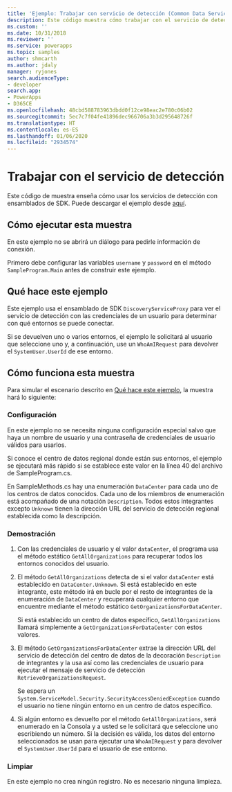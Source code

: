 ```yaml
---
title: 'Ejemplo: Trabajar con servicio de detección (Common Data Service) | Microsoft Docs'
description: Este código muestra cómo trabajar con el servicio de detección
ms.custom: ''
ms.date: 10/31/2018
ms.reviewer: ''
ms.service: powerapps
ms.topic: samples
author: shmcarth
ms.author: jdaly
manager: ryjones
search.audienceType:
- developer
search.app:
- PowerApps
- D365CE
ms.openlocfilehash: 48cbd588783963dbdd0f12ce98eac2e780c06b02
ms.sourcegitcommit: 5ec7c7f04fe41896dec966706a3b3d295648726f
ms.translationtype: HT
ms.contentlocale: es-ES
ms.lasthandoff: 01/06/2020
ms.locfileid: "2934574"
---
```

# <a name="work-with-discovery-service"></a>Trabajar con el servicio de detección

Este código de muestra enseña cómo usar los servicios de detección con ensamblados de SDK. Puede descargar el ejemplo desde [aquí](https://github.com/microsoft/PowerApps-Samples/tree/Nava_samplecode/cds/orgsvc/C%23/DiscoveryService).

## <a name="how-to-run-this-sample"></a>Cómo ejecutar esta muestra

En este ejemplo no se abrirá un diálogo para pedirle información de conexión.

Primero debe configurar las variables `username` y `password` en el método `SampleProgram.Main` antes de construir este ejemplo.

## <a name="what-this-sample-does"></a>Qué hace este ejemplo

Este ejemplo usa el ensamblado de SDK `DiscoveryServiceProxy` para ver el servicio de detección con las credenciales de un usuario para determinar con qué entornos se puede conectar.

Si se devuelven uno o varios entornos, el ejemplo le solicitará al usuario que seleccione uno y, a continuación, use un `WhoAmIRequest` para devolver el `SystemUser.UserId` de ese entorno.

## <a name="how-this-sample-works"></a>Cómo funciona esta muestra

Para simular el escenario descrito en [Qué hace este ejemplo](#what-this-sample-does), la muestra hará lo siguiente:

### <a name="setup"></a>Configuración

En este ejemplo no se necesita ninguna configuración especial salvo que haya un nombre de usuario y una contraseña de credenciales de usuario válidos para usarlos.

Si conoce el centro de datos regional donde están sus entornos, el ejemplo se ejecutará más rápido si se establece este valor en la línea 40 del archivo de SampleProgram.cs.

En SampleMethods.cs hay una enumeración `DataCenter` para cada uno de los centros de datos conocidos. Cada uno de los miembros de enumeración está acompañado de una notación `Description`. Todos estos integrantes excepto `Unknown` tienen la dirección URL del servicio de detección regional establecida como la descripción. 


### <a name="demonstrate"></a>Demostración

1. Con las credenciales de usuario y el valor `dataCenter`, el programa usa el método estático `GetAllOrganizations` para recuperar todos los entornos conocidos del usuario.
1. El método `GetAllOrganizations` detecta de si el valor `dataCenter` está establecido en `DataCenter.Unknown`. Si está establecido en este integrante, este método irá en bucle por el resto de integrantes de la enumeración de `DataCenter` y recuperará cualquier entorno que encuentre mediante el método estático `GetOrganizationsForDataCenter`.

    Si está establecido un centro de datos específico, `GetAllOrganizations` llamará simplemente a `GetOrganizationsForDataCenter` con estos valores.

1. El método `GetOrganizationsForDataCenter` extrae la dirección URL del servicio de detección del centro de datos de la decoración `Description` de integrantes y la usa así como las credenciales de usuario para ejecutar el mensaje de servicio de detección `RetrieveOrganizationsRequest`.

    Se espera un `System.ServiceModel.Security.SecurityAccessDeniedException` cuando el usuario no tiene ningún entorno en un centro de datos específico.

1. Si algún entorno es devuelto por el método `GetAllOrganizations`, será enumerado en la Consola y a usted se le solicitará que seleccione uno escribiendo un número. Si la decisión es válida, los datos del entorno seleccionados se usan para ejecutar una `WhoAmIRequest` y para devolver el `SystemUser.UserId` para el usuario de ese entorno.

### <a name="clean-up"></a>Limpiar

En este ejemplo no crea ningún registro. No es necesario ninguna limpieza.
